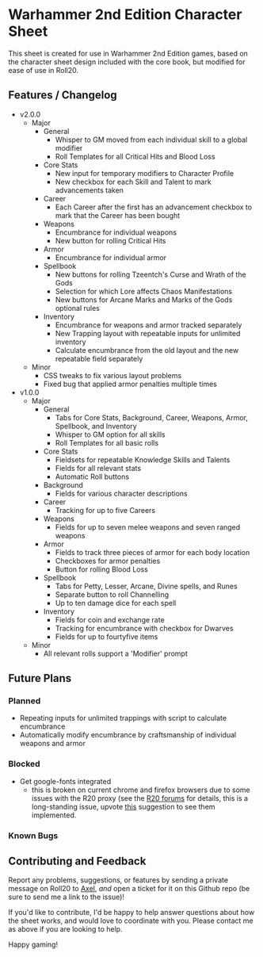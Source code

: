 # Warhammer 2nd Edition Character Sheet

This sheet is created for use in Warhammer 2nd Edition games, based on the character sheet design included with the core book, but modified for ease of use in Roll20.

## Features / Changelog

- v2.0.0
  - Major
    - General
      * Whisper to GM moved from each individual skill to a global modifier
      * Roll Templates for all Critical Hits and Blood Loss
    - Core Stats
      * New input for temporary modifiers to Character Profile
      * New checkbox for each Skill and Talent to mark advancements taken
    - Career
      * Each Career after the first has an advancement checkbox to mark that the Career has been bought
    - Weapons
      * Encumbrance for individual weapons
      * New button for rolling Critical Hits
    - Armor
      * Encumbrance for individual armor
    - Spellbook
      * New buttons for rolling Tzeentch's Curse and Wrath of the Gods
      * Selection for which Lore affects Chaos Manifestations
      * New buttons for Arcane Marks and Marks of the Gods optional rules
    - Inventory
      * Encumbrance for weapons and armor tracked separately
	  * New Trapping layout with repeatable inputs for unlimited inventory
	  * Calculate encumbrance from the old layout and the new repeatable field separately
  - Minor
    * CSS tweaks to fix various layout problems
    * Fixed bug that applied armor penalties multiple times
- v1.0.0
  - Major
    - General
      * Tabs for Core Stats, Background, Career, Weapons, Armor, Spellbook, and Inventory
      * Whisper to GM option for all skills
      * Roll Templates for all basic rolls
    - Core Stats
      * Fieldsets for repeatable Knowledge Skills and Talents
      * Fields for all relevant stats
      * Automatic Roll buttons
    - Background
      * Fields for various character descriptions
    - Career
      * Tracking for up to five Careers
    - Weapons
      * Fields for up to seven melee weapons and seven ranged weapons
    - Armor
      * Fields to track three pieces of armor for each body location
      * Checkboxes for armor penalties
      * Button for rolling Blood Loss
    - Spellbook
      * Tabs for Petty, Lesser, Arcane, Divine spells, and Runes
      * Separate button to roll Channelling
      * Up to ten damage dice for each spell
    - Inventory
      * Fields for coin and exchange rate
      * Tracking for encumbrance with checkbox for Dwarves
      * Fields for up to fourtyfive items
  - Minor
    * All relevant rolls support a 'Modifier' prompt

## Future Plans

### Planned
* Repeating inputs for unlimited trappings with script to calculate encumbrance
* Automatically modify encumbrance by craftsmanship of individual weapons and armor

### Blocked

* Get google-fonts integrated
  - this is broken on current chrome and firefox browsers due to some issues with the R20 proxy
    (see the [R20 forums](https://app.roll20.net/forum/post/1534665/slug%7D) for details, this
    is a long-standing issue, upvote [this](https://app.roll20.net/forum/post/2593284/character-sheets-make-google-webfonts-available-for-use) 
    suggestion to see them implemented.

### Known Bugs

## Contributing and Feedback

Report any problems, suggestions, or features by sending a private message on Roll20 to [Axel](https://app.roll20.net/users/88344), *and* open a ticket for it on this Github repo (be sure to send me a link to the issue)!

If you'd like to contribute, I'd be happy to help answer questions about how the sheet works, and would love to coordinate with you. Please contact me as above if you are looking to help.

Happy gaming!
